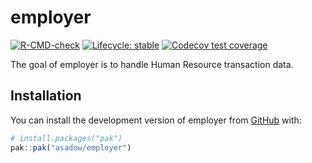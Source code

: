 
<!-- README.md is generated from README.Rmd. Please edit that file -->

# employer

<!-- badges: start -->

[![R-CMD-check](https://github.com/asadow/employer/actions/workflows/R-CMD-check.yaml/badge.svg)](https://github.com/asadow/employer/actions/workflows/R-CMD-check.yaml)
[![Lifecycle:
stable](https://img.shields.io/badge/lifecycle-stable-brightgreen.svg)](https://lifecycle.r-lib.org/articles/stages.html#stable)
[![Codecov test
coverage](https://codecov.io/gh/asadow/employer/branch/master/graph/badge.svg)](https://app.codecov.io/gh/asadow/employer?branch=master)
<!-- badges: end -->

The goal of employer is to handle Human Resource transaction data.

## Installation

You can install the development version of employer from
[GitHub](https://github.com/) with:

``` r
# install.packages("pak")
pak::pak("asadow/employer")
```
